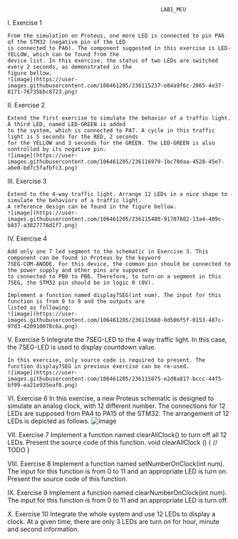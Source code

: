                                                     LAB1_MCU

I. Exercise 1

    From the simulation on Proteus, one more LED is connected to pin PA6 of the STM32 (negative pin of the LED
    is connected to PA6). The component suggested in this exercise is LED-YELLOW, which can be found from the 
    device list. In this exercise, the status of two LEDs are switched every 2 seconds, as demonstrated in the
    figure bellow.
    ![image](https://user-images.githubusercontent.com/106461205/236115237-e84a9f6c-2065-4e37-8171-76735bbc8723.png)

II. Exercise 2
    
    Extend the first exercise to simulate the behavior of a traffic light. A third LED, named LED-GREEN is added
    to the system, which is connected to PA7. A cycle in this traffic light is 5 seconds for the RED, 2 seconds
    for the YELLOW and 3 seconds for the GREEN. The LED-GREEN is also controlled by its negative pin.
    ![image](https://user-images.githubusercontent.com/106461205/236116979-1bc70daa-4528-45e7-a6e0-bd7c5fafbfc3.png)
    
III. Exercise 3

    Extend to the 4-way traffic light. Arrange 12 LEDs in a nice shape to simulate the behaviors of a traffic light.
    A reference design can be found in the figure bellow.
    ![image](https://user-images.githubusercontent.com/106461205/236115480-91707802-13a4-409c-b837-a3827776d1f7.png)

IV. Exercise 4

    Add only one 7 led segment to the schematic in Exercise 3. This component can be found in Proteus by the keyword
    7SEG-COM-ANODE. For this device, the common pin should be connected to the power supply and other pins are supposed
    to connected to PB0 to PB6. Therefore, to turn-on a segment in this 7SEG, the STM32 pin should be in logic 0 (0V).
    
    Implement a function named display7SEG(int num). The input for this function is from 0 to 9 and the outputs are 
    listed as following:
    ![image](https://user-images.githubusercontent.com/106461205/236115660-0d506f5f-0153-487c-97d3-420910078c6a.png)
    
V. Exercise 5
    Integrate the 7SEG-LED to the 4 way traffic light. In this case, the 7SEG-LED is used to display countdown value.
    
    In this exercise, only source code is required to present. The function display7SEG in previous exercise can be re-used.
    ![image](https://user-images.githubusercontent.com/106461205/236115875-e2d8a817-bccc-44f5-bf99-ea21e935eaf8.png)

VI. Exercise 6
    In this exercise, a new Proteus schematic is designed to simulate an analog clock, with 12 different number. The
    connections for 12 LEDs are supposed from PA4 to PA15 of the STM32. The arrangement of 12 LEDs is depicted as follows.
    ![image](https://user-images.githubusercontent.com/106461205/236116236-697966ec-5a10-4a24-915e-5a6281bfdad9.png)

VII. Exercise 7
    Implement a function named clearAllClock() to turn off all 12 LEDs. Present the source code of this function.
    void clearAllClock () {
    // TODO
    }
    
VIII. Exercise 8
    Implement a function named setNumberOnClock(int num). The input for this function is from 0 to 11 and an appropriate
    LED is turn on. Present the source code of this function.
    
IX. Exercise 9 
    Implement a function named clearNumberOnClock(int num). The input for this function is from 0 to 11 and an appropriate
    LED is turn off.
    
X. Exercise 10
    Integrate the whole system and use 12 LEDs to display a clock. At a given time, there are only 3 LEDs are turn on for
    hour, minute and second information.

